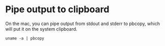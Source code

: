 # Pipe output to clipboard

On the mac, you can pipe output from stdout and stderr to pbcopy, which will put it on the system clipboard.

`uname -a | pbcopy`